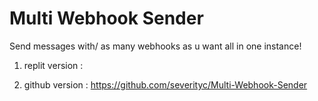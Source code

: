 # Multi Webhook Sender
Send messages with/ as many webhooks as u want all in one instance!

1. replit version :

2. github version : https://github.com/severityc/Multi-Webhook-Sender
